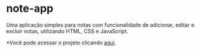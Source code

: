 # note-app
Uma aplicação simples para notas com funcionalidade de adicionar, editar e excluir notas, utilizando HTML, CSS e JavaScript.


*Você pode acessar o projeto clicando <a href="https://note-app-production-2e3b.up.railway.app/">aqui</a>.</p>
